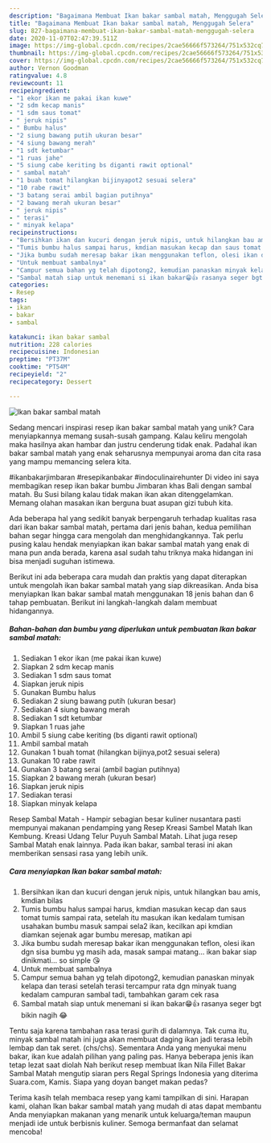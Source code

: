 ```yaml
---
description: "Bagaimana Membuat Ikan bakar sambal matah, Menggugah Selera"
title: "Bagaimana Membuat Ikan bakar sambal matah, Menggugah Selera"
slug: 827-bagaimana-membuat-ikan-bakar-sambal-matah-menggugah-selera
date: 2020-11-07T02:47:39.511Z
image: https://img-global.cpcdn.com/recipes/2cae56666f573264/751x532cq70/ikan-bakar-sambal-matah-foto-resep-utama.jpg
thumbnail: https://img-global.cpcdn.com/recipes/2cae56666f573264/751x532cq70/ikan-bakar-sambal-matah-foto-resep-utama.jpg
cover: https://img-global.cpcdn.com/recipes/2cae56666f573264/751x532cq70/ikan-bakar-sambal-matah-foto-resep-utama.jpg
author: Vernon Goodman
ratingvalue: 4.8
reviewcount: 11
recipeingredient:
- "1 ekor ikan me pakai ikan kuwe"
- "2 sdm kecap manis"
- "1 sdm saus tomat"
- " jeruk nipis"
- " Bumbu halus"
- "2 siung bawang putih ukuran besar"
- "4 siung bawang merah"
- "1 sdt ketumbar"
- "1 ruas jahe"
- "5 siung cabe keriting bs diganti rawit optional"
- " sambal matah"
- "1 buah tomat hilangkan bijinyapot2 sesuai selera"
- "10 rabe rawit"
- "3 batang serai ambil bagian putihnya"
- "2 bawang merah ukuran besar"
- " jeruk nipis"
- " terasi"
- " minyak kelapa"
recipeinstructions:
- "Bersihkan ikan dan kucuri dengan jeruk nipis, untuk hilangkan bau amis, kmdian bilas"
- "Tumis bumbu halus sampai harus, kmdian masukan kecap dan saus tomat tumis sampai rata, setelah itu masukan ikan kedalam tumisan usahakan bumbu masuk sampai sela2 ikan, kecilkan api kmdian diamkan sejenak agar bumbu meresap, matikan api"
- "Jika bumbu sudah meresap bakar ikan menggunakan teflon, olesi ikan dgn sisa bumbu yg masih ada, masak sampai matang... ikan bakar siap dinikmati... so simple 😘"
- "Untuk membuat sambalnya"
- "Campur semua bahan yg telah dipotong2, kemudian panaskan minyak kelapa dan terasi setelah terasi tercampur rata dgn minyak tuang kedalam campuran sambal tadi, tambahkan garam cek rasa"
- "Sambal matah siap untuk menemani si ikan bakar😁👍 rasanya seger bgt bikin nagih 😂"
categories:
- Resep
tags:
- ikan
- bakar
- sambal

katakunci: ikan bakar sambal 
nutrition: 228 calories
recipecuisine: Indonesian
preptime: "PT37M"
cooktime: "PT54M"
recipeyield: "2"
recipecategory: Dessert

---
```



![Ikan bakar sambal matah](https://img-global.cpcdn.com/recipes/2cae56666f573264/751x532cq70/ikan-bakar-sambal-matah-foto-resep-utama.jpg)

Sedang mencari inspirasi resep ikan bakar sambal matah yang unik? Cara menyiapkannya memang susah-susah gampang. Kalau keliru mengolah maka hasilnya akan hambar dan justru cenderung tidak enak. Padahal ikan bakar sambal matah yang enak seharusnya mempunyai aroma dan cita rasa yang mampu memancing selera kita.

#ikanbakarjimbaran #resepikanbakar #indoculinairehunter Di video ini saya membagikan resep ikan bakar bumbu Jimbaran khas Bali dengan sambal matah. Bu Susi bilang kalau tidak makan ikan akan ditenggelamkan. Memang olahan masakan ikan berguna buat asupan gizi tubuh kita.

Ada beberapa hal yang sedikit banyak berpengaruh terhadap kualitas rasa dari ikan bakar sambal matah, pertama dari jenis bahan, kedua pemilihan bahan segar hingga cara mengolah dan menghidangkannya. Tak perlu pusing kalau hendak menyiapkan ikan bakar sambal matah yang enak di mana pun anda berada, karena asal sudah tahu triknya maka hidangan ini bisa menjadi suguhan istimewa.


Berikut ini ada beberapa cara mudah dan praktis yang dapat diterapkan untuk mengolah ikan bakar sambal matah yang siap dikreasikan. Anda bisa menyiapkan Ikan bakar sambal matah menggunakan 18 jenis bahan dan 6 tahap pembuatan. Berikut ini langkah-langkah dalam membuat hidangannya.

<!--inarticleads1-->

##### Bahan-bahan dan bumbu yang diperlukan untuk pembuatan Ikan bakar sambal matah:

1. Sediakan 1 ekor ikan (me pakai ikan kuwe)
1. Siapkan 2 sdm kecap manis
1. Sediakan 1 sdm saus tomat
1. Siapkan  jeruk nipis
1. Gunakan  Bumbu halus
1. Sediakan 2 siung bawang putih (ukuran besar)
1. Sediakan 4 siung bawang merah
1. Sediakan 1 sdt ketumbar
1. Siapkan 1 ruas jahe
1. Ambil 5 siung cabe keriting (bs diganti rawit optional)
1. Ambil  sambal matah
1. Gunakan 1 buah tomat (hilangkan bijinya,pot2 sesuai selera)
1. Gunakan 10 rabe rawit
1. Gunakan 3 batang serai (ambil bagian putihnya)
1. Siapkan 2 bawang merah (ukuran besar)
1. Siapkan  jeruk nipis
1. Sediakan  terasi
1. Siapkan  minyak kelapa


Resep Sambal Matah - Hampir sebagian besar kuliner nusantara pasti mempunyai makanan pendamping yang Resep Kreasi Sambel Matah Ikan Kembung. Kreasi Udang Telur Puyuh Sambal Matah. Lihat juga resep Sambal Matah enak lainnya. Pada ikan bakar, sambal terasi ini akan memberikan sensasi rasa yang lebih unik. 

<!--inarticleads2-->

##### Cara menyiapkan Ikan bakar sambal matah:

1. Bersihkan ikan dan kucuri dengan jeruk nipis, untuk hilangkan bau amis, kmdian bilas
1. Tumis bumbu halus sampai harus, kmdian masukan kecap dan saus tomat tumis sampai rata, setelah itu masukan ikan kedalam tumisan usahakan bumbu masuk sampai sela2 ikan, kecilkan api kmdian diamkan sejenak agar bumbu meresap, matikan api
1. Jika bumbu sudah meresap bakar ikan menggunakan teflon, olesi ikan dgn sisa bumbu yg masih ada, masak sampai matang... ikan bakar siap dinikmati... so simple 😘
1. Untuk membuat sambalnya
1. Campur semua bahan yg telah dipotong2, kemudian panaskan minyak kelapa dan terasi setelah terasi tercampur rata dgn minyak tuang kedalam campuran sambal tadi, tambahkan garam cek rasa
1. Sambal matah siap untuk menemani si ikan bakar😁👍 rasanya seger bgt bikin nagih 😂


Tentu saja karena tambahan rasa terasi gurih di dalamnya. Tak cuma itu, minyak sambal matah ini juga akan membuat daging ikan jadi terasa lebih lembap dan tak seret. (chs/chs). Sementara Anda yang menyukai menu bakar, ikan kue adalah pilihan yang paling pas. Hanya beberapa jenis ikan tetap lezat saat diolah Nah berikut resep membuat Ikan Nila Fillet Bakar Sambal Matah mengutip siaran pers Regal Springs Indonesia yang diterima Suara.com, Kamis. Siapa yang doyan banget makan pedas? 

Terima kasih telah membaca resep yang kami tampilkan di sini. Harapan kami, olahan Ikan bakar sambal matah yang mudah di atas dapat membantu Anda menyiapkan makanan yang menarik untuk keluarga/teman maupun menjadi ide untuk berbisnis kuliner. Semoga bermanfaat dan selamat mencoba!
